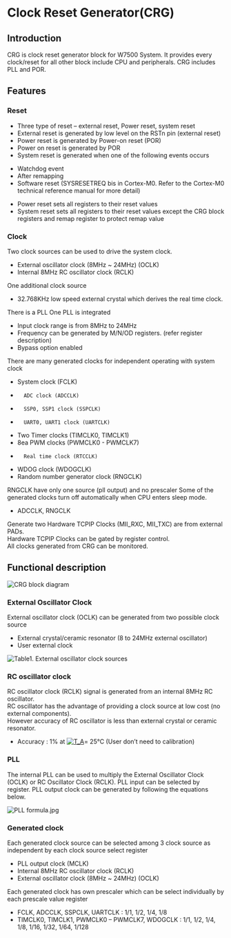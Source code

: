 # Clock Reset Generator(CRG)

## Introduction

CRG is clock reset generator block for W7500 System. It provides every clock/reset for all other block include CPU and peripherals. CRG includes PLL and POR.

## Features

### Reset
* Three type of reset – external reset, Power reset, system reset
* External reset is generated by low level on the RSTn pin (external reset)
* Power reset is generated by Power-on reset (POR)
* Power on reset is generated by POR
* System reset is generated when one of the following events occurs
 - Watchdog event
 - After remapping
 - Software reset (SYSRESETREQ bis in Cortex-M0. Refer to the Cortex-M0 technical reference manual for more detail)
* Power reset sets all registers to their reset values
* System reset sets all registers to their reset values except the CRG block registers and remap register to protect remap value

### Clock

Two clock sources can be used to drive the system clock.

* External oscillator clock (8MHz ~ 24MHz) (OCLK)
* Internal 8MHz RC oscillator clock (RCLK)

One additional clock source

* 32.768KHz low speed external crystal which derives the real time clock.

There is a PLL 
One PLL is integrated

*	Input clock range is from 8MHz to 24MHz
*	Frequency can be generated by M/N/OD registers. (refer register description)
*	Bypass option enabled

There are many generated clocks for independent operating with system clock

*	System clock (FCLK) 
*       ADC clock (ADCCLK)
*       SSP0, SSP1 clock (SSPCLK)
*       UART0, UART1 clock (UARTCLK)
*	Two Timer clocks (TIMCLK0, TIMCLK1)
*	8ea PWM clocks (PWMCLK0 - PWMCLK7)
*       Real time clock (RTCCLK)
*	WDOG clock (WDOGCLK)
*	Random number generator clock (RNGCLK)

RNGCLK have only one source (pll output) and no prescaler
Some of the generated clocks turn off automatically when CPU enters sleep mode.

* ADCCLK, RNGCLK

Generate two Hardware TCPIP Clocks (MII_RXC, MII_TXC) are from external PADs.  
Hardware TCPIP Clocks can be gated by register control.  
All clocks generated from CRG can be monitored.

## Functional description

![](/document_frameworkc/img/products/w7500p/peripheral/crg_block_diagram.png "CRG block diagram")

### External Oscillator Clock
External oscillator clock (OCLK) can be generated from two possible clock source

* External crystal/ceramic resonator (8 to 24MHz external oscillator)
* User external clock 

![](/document_framework/img/products/w7500p/peripheral/table1.jpg "Table1. External oscillator clock sources")

### RC oscillator clock
RC oscillator clock (RCLK) signal is generated from an internal 8MHz RC oscillator.  
RC oscillator has the advantage of providing a clock source at low cost (no external components).   
However accuracy of RC oscillator is less than external crystal or ceramic resonator.

* Accuracy : 1% at <a href="http://www.codecogs.com/eqnedit.php?latex=T_A" target="_blank"><img src="http://latex.codecogs.com/gif.latex?T_A" title="T_A" /></a>= 25℃ (User don’t need to calibration)

### PLL
The internal PLL can be used to multiply the External Oscillator Clock (OCLK) or RC Oscillator Clock (RCLK). PLL input can be selected by register.
PLL output clock can be generated by following the equations below.

![](/document_framework/img/products/w7500p/peripheral/pll_formula.jpg "PLL formula.jpg")


### Generated clock
Each generated clock source can be selected among 3 clock source as independent by each clock source select register

* PLL output clock (MCLK)
* Internal 8MHz RC oscillator clock (RCLK)
* External oscillator clock (8MHz ~ 24MHz) (OCLK)

Each generated clock has own prescaler which can be select individually by each prescale value register

* FCLK, ADCCLK, SSPCLK, UARTCLK : 1/1, 1/2, 1/4, 1/8
* TIMCLK0, TIMCLK1, PWMCLK0 – PWMCLK7, WDOGCLK : 1/1, 1/2, 1/4, 1/8, 1/16, 1/32, 1/64, 1/128
